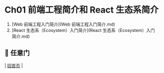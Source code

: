 # Ch01 前端工程简介和 React 生态系简介

1.  [Web 前端工程入门简介](Web 前端工程入门简介.md) 
2.  [React 生态系（Ecosystem）入门简介](React 生态系（Ecosystem）入门简介.md)

## 🚪 任意门

| [回首页](https://github.com/carlleton/reactjs101/tree/zh-CN) |

